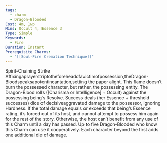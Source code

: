```yaml
---
tags:
  - charm
  - Dragon-Blooded
Cost: 4m, 1wp
Mins: Occult 4, Essence 3
Type: Simple
Keywords:
  - Fire
Duration: Instant
Prerequisite Charms:
  - "[[Soul-Fire Cremation Technique]]"
---
```

Spirit-Chaining Strike Affixingaprayerstriptotheforeheadofavictimofpossession,theDragon-Bloodspeaksapotentincantation,setting the paper alight. This flame doesn’t burn the possessed character, but rather, the possessing entity. The Dragon-Blood rolls ([Charisma or Intelligence] + Occult) against the possessing being’s Resolve. Success deals (her Essence + threshold successes) dice of decisiveaggravated damage to the possessor, ignoring Hardness. If the total damage equals or exceeds that being’s Essence rating, it’s forced out of its host, and cannot attempt to possess him again for the rest of the story. Otherwise, the host can’t benefit from any use of this Charm until a day has passed. Up to five Dragon-Blooded who know this Charm can use it cooperatively. Each character beyond the first adds one additional die of damage.